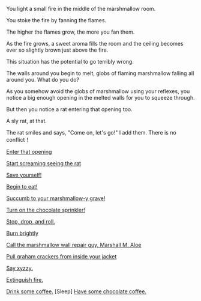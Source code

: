 You light a small fire in the middle of the marshmallow room.

You stoke the fire by fanning the flames.

The higher the flames grow, the more you fan them.

As the fire grows, a sweet aroma fills the room and the ceiling becomes ever so slightly brown just above the fire.

This situation has the potential to go terribly wrong.

The walls around you begin to melt, globs of flaming marshmallow falling all around you. What do you do?

As you somehow avoid the globs of marshmallow using your reflexes, you notice a big enough opening in the melted 
walls for you to squeeze through.

But then you notice a rat entering that opening too.

A sly rat, at that.

The rat smiles and says, "Come on, let's go!"
I add them.
There is no conflict！

[Enter that opening](magic-world/alice.md)

[Start screaming seeing the rat](fire/alone.md)

[Save yourself!](run-away/outside.md)

[Begin to eat!](eating/inside.md)

[Succumb to your marshmallow-y grave!](succumb/game-over.md)

[Turn on the chocolate sprinkler!](sprinkler/eating-chocolate.md)

[Stop, drop, and roll.](stop-drop-roll/stop-drop-roll.md)

[Burn brightly](burn-brightly/burn-brightly.md)

[Call the marshmallow wall repair guy, Marshall M. Aloe](call-marshall/call-marshall.md)

[Pull graham crackers from inside your jacket](graham-crackers/graham-crackers.md)

[Say xyzzy.](xyzzy/xyzzy.md)

[Extinguish fire.](extinguish-fire/extinguish-fire.md)

[Drink some coffee.](../coffee/coffee.md)
[Sleep]
[Have some chocolate coffee.](../coffee/coffee.md)


